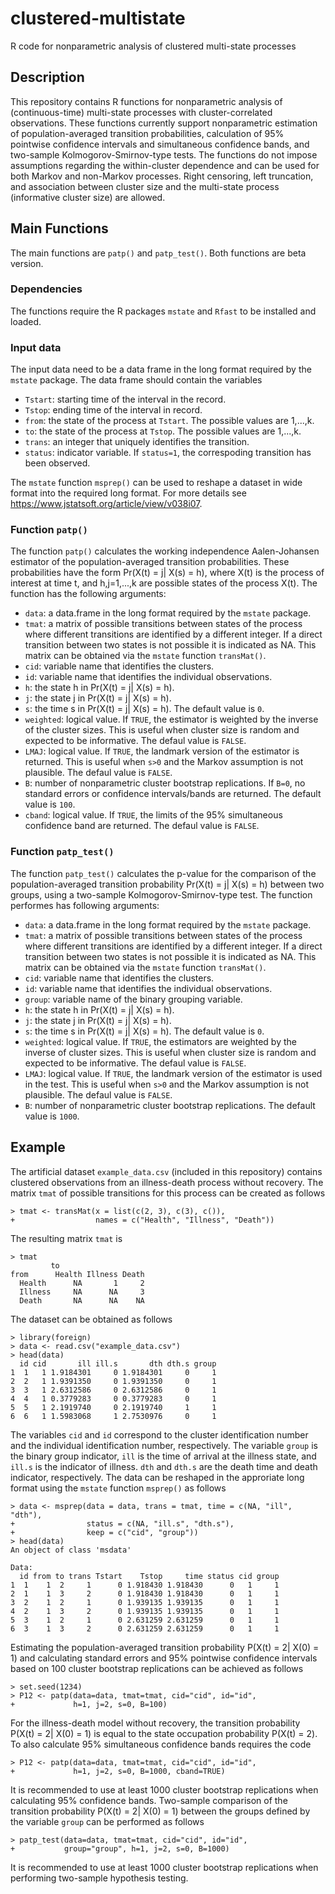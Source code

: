 # clustered-multistate
R code for nonparametric analysis of clustered multi-state processes

## Description

This repository contains R functions for nonparametric analysis of (continuous-time) multi-state processes with cluster-correlated observations. These functions currently support nonparametric estimation of population-averaged transition probabilities, calculation of 95% pointwise confidence intervals and simultaneous confidence bands, and two-sample Kolmogorov-Smirnov-type tests. The functions do not impose assumptions regarding the within-cluster dependence and can be used for both Markov and non-Markov processes. Right censoring, left truncation, and association between cluster size and the multi-state process (informative cluster size) are allowed.

## Main Functions

The main functions are `patp()` and `patp_test()`. Both functions are beta version.

### Dependencies
The functions require the R packages `mstate` and `Rfast` to be installed and loaded.

### Input data
The input data need to be a data frame in the long format required by the `mstate` package. The data frame should contain the variables

* `Tstart`: starting time of the interval in the record.
* `Tstop`: ending time of the interval in record.
* `from`: the state of the process at `Tstart`. The possible values are 1,...,k. 
* `to`: the state of the process at `Tstop`. The possible values are 1,...,k.
* `trans`: an integer that uniquely identifies the transition.
* `status`: indicator variable. If `status=1`, the correspoding transition has been observed.

The `mstate` function `msprep()` can be used to reshape a dataset in wide format into the required long format. For more details see <https://www.jstatsoft.org/article/view/v038i07>. 


### Function `patp()`

The function `patp()` calculates the working independence Aalen-Johansen estimator of the population-averaged transition probabilities. These probabilities have the form Pr(X(t) = j| X(s) = h), where X(t) is the process of interest at time t, and h,j=1,...,k are possible states of the process X(t). The function has the following arguments:

* `data`: a data.frame in the long format required by the `mstate` package.
* `tmat`: a matrix of possible transitions between states of the process where different transitions are identified by a different integer. If a direct transition between two states is not possible it is indicated as NA. This matrix can be obtained via the `mstate` function `transMat()`.
* `cid`: variable name that identifies the clusters.
* `id`: variable name that identifies the individual observations.
* `h`: the state h in Pr(X(t) = j| X(s) = h).
* `j`: the state j in Pr(X(t) = j| X(s) = h).
* `s`: the time s in Pr(X(t) = j| X(s) = h). The default value is `0`.
* `weighted`: logical value. If `TRUE`, the estimator is weighted by the inverse of the cluster sizes. This is useful when cluster size is random and expected to be informative. The defaul value is `FALSE`.
* `LMAJ`: logical value. If `TRUE`, the landmark version of the estimator is returned. This is useful when `s>0` and the Markov assumption is not plausible. The defaul value is `FALSE`.
* `B`: number of nonparametric cluster bootstrap replications. If `B=0`, no standard errors or confidence intervals/bands are returned. The default value is `100`.
* `cband`: logical value. If `TRUE`, the limits of the 95% simultaneous confidence band are returned. The defaul value is `FALSE`.


### Function `patp_test()`

The function `patp_test()` calculates the p-value for the comparison of the population-averaged transition probability Pr(X(t) = j| X(s) = h) between two groups, using a two-sample Kolmogorov-Smirnov-type test. The function performes has following arguments:

* `data`: a data.frame in the long format required by the `mstate` package.
* `tmat`: a matrix of possible transitions between states of the process where different transitions are identified by a different integer. If a direct transition between two states is not possible it is indicated as NA. This matrix can be obtained via the `mstate` function `transMat()`.
* `cid`: variable name that identifies the clusters.
* `id`: variable name that identifies the individual observations.
* `group`: variable name of the binary grouping variable.
* `h`: the state h in Pr(X(t) = j| X(s) = h).
* `j`: the state j in Pr(X(t) = j| X(s) = h).
* `s`: the time s in Pr(X(t) = j| X(s) = h). The default value is `0`.
* `weighted`: logical value. If `TRUE`, the estimators are weighted by the inverse of cluster sizes. This is useful when cluster size is random and expected to be informative. The defaul value is `FALSE`.
* `LMAJ`: logical value. If `TRUE`, the landmark version of the estimator is used in the test. This is useful when `s>0` and the Markov assumption is not plausible. The defaul value is `FALSE`.
* `B`: number of nonparametric cluster bootstrap replications. The default value is `1000`.


## Example

The artificial dataset `example_data.csv` (included in this repository) contains clustered observations from an illness-death process without recovery. The matrix `tmat` of possible transitions for this process can be created as follows
```
> tmat <- transMat(x = list(c(2, 3), c(3), c()), 
+                  names = c("Health", "Illness", "Death"))
```
The resulting matrix `tmat` is
```
> tmat
         to
from      Health Illness Death
  Health      NA       1     2
  Illness     NA      NA     3
  Death       NA      NA    NA
```
The dataset can be obtained as follows
```
> library(foreign)
> data <- read.csv("example_data.csv")
> head(data)
  id cid       ill ill.s       dth dth.s group
1  1   1 1.9184301     0 1.9184301     0     1
2  2   1 1.9391350     0 1.9391350     0     1
3  3   1 2.6312586     0 2.6312586     0     1
4  4   1 0.3779283     0 0.3779283     0     1
5  5   1 2.1919740     0 2.1919740     1     1
6  6   1 1.5983068     1 2.7530976     0     1
```
The variables `cid` and `id` correspond to the cluster identification number and the individual identification number, respectively. The variable `group` is the binary group indicator, `ill` is the time of arrival at the illness state, and `ill.s` is the indicator of illness. `dth` and `dth.s` are the death time and death indicator, respectively. The data can be reshaped in the approriate long format using the `mstate` function `msprep()` as follows
```
> data <- msprep(data = data, trans = tmat, time = c(NA, "ill", "dth"),
+                status = c(NA, "ill.s", "dth.s"),
+                keep = c("cid", "group"))
> head(data)
An object of class 'msdata'

Data:
  id from to trans Tstart    Tstop     time status cid group
1  1    1  2     1      0 1.918430 1.918430      0   1     1
2  1    1  3     2      0 1.918430 1.918430      0   1     1
3  2    1  2     1      0 1.939135 1.939135      0   1     1
4  2    1  3     2      0 1.939135 1.939135      0   1     1
5  3    1  2     1      0 2.631259 2.631259      0   1     1
6  3    1  3     2      0 2.631259 2.631259      0   1     1
```
Estimating the population-averaged transition probability P(X(t) = 2| X(0) = 1) and calculating standard errors and 95% pointwise confidence intervals based on 100 cluster bootstrap replications can be achieved as follows
```
> set.seed(1234)
> P12 <- patp(data=data, tmat=tmat, cid="cid", id="id", 
+             h=1, j=2, s=0, B=100)
```
For the illness-death model without recovery, the transition probability P(X(t) = 2| X(0) = 1) is equal to the state occupation probability P(X(t) = 2). To also calculate 95% simultaneous confidence bands requires the code
```
> P12 <- patp(data=data, tmat=tmat, cid="cid", id="id", 
+             h=1, j=2, s=0, B=1000, cband=TRUE)
```
It is recommended to use at least 1000 cluster bootstrap replications when calculating 95% confidence bands. Two-sample comparison of the transition probability P(X(t) = 2| X(0) = 1) between the groups defined by the variable `group` can be performed as follows
```
> patp_test(data=data, tmat=tmat, cid="cid", id="id",
+           group="group", h=1, j=2, s=0, B=1000)
```
It is recommended to use at least 1000 cluster bootstrap replications when performing two-sample hypothesis testing.
